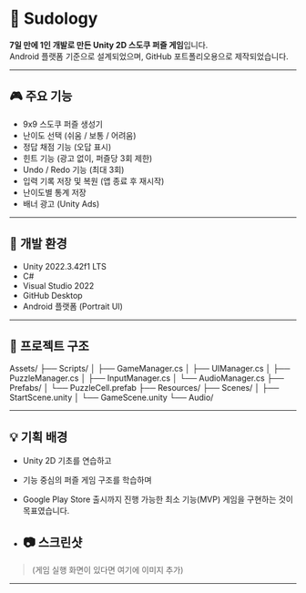 # 🧩 Sudology

**7일 만에 1인 개발로 만든 Unity 2D 스도쿠 퍼즐 게임**입니다.  
Android 플랫폼 기준으로 설계되었으며, GitHub 포트폴리오용으로 제작되었습니다.

---

## 🎮 주요 기능

- 9x9 스도쿠 퍼즐 생성기
- 난이도 선택 (쉬움 / 보통 / 어려움)
- 정답 채점 기능 (오답 표시)
- 힌트 기능 (광고 없이, 퍼즐당 3회 제한)
- Undo / Redo 기능 (최대 3회)
- 입력 기록 저장 및 복원 (앱 종료 후 재시작)
- 난이도별 통계 저장
- 배너 광고 (Unity Ads)

---

## 🧱 개발 환경

- Unity 2022.3.42f1 LTS
- C#
- Visual Studio 2022
- GitHub Desktop
- Android 플랫폼 (Portrait UI)

---

## 📁 프로젝트 구조

Assets/
├── Scripts/
│ ├── GameManager.cs
│ ├── UIManager.cs
│ ├── PuzzleManager.cs
│ ├── InputManager.cs
│ └── AudioManager.cs
├── Prefabs/
│ └── PuzzleCell.prefab
├── Resources/
├── Scenes/
│ ├── StartScene.unity
│ └── GameScene.unity
└── Audio/

---

## 💡 기획 배경

- Unity 2D 기초를 연습하고
- 기능 중심의 퍼즐 게임 구조를 학습하며
- Google Play Store 출시까지 진행 가능한 최소 기능(MVP) 게임을 구현하는 것이 목표였습니다.

- ## 📷 스크린샷

> (게임 실행 화면이 있다면 여기에 이미지 추가)

---
